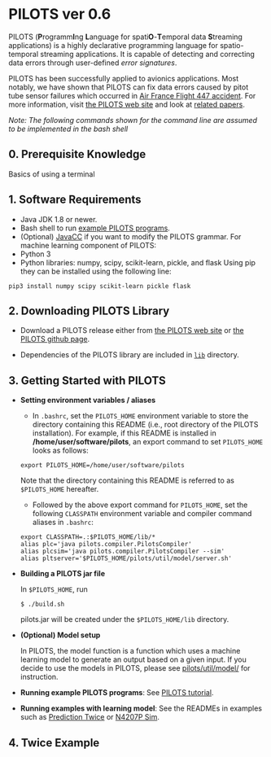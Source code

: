 # PILOTS ver 0.6

PILOTS (**P**rogramm**I**ng **L**anguage for spati**O**-**T**emporal data **S**treaming applications) is a highly declarative programming language for spatio-temporal streaming applications.
It is capable of detecting and correcting data errors through user-defined *error signatures*.

PILOTS has been successfully applied to avionics applications. Most notably, we have shown that PILOTS can fix data errors caused by pitot tube sensor failures which occurred in [Air France Flight 447 accident](http://wcl.cs.rpi.edu/papers/bdse2013.pdf). For more information, visit [the PILOTS web site](http://wcl.cs.rpi.edu/pilots/) and look at [related papers](https://wcl.cs.rpi.edu/bib/Keyword/DATA-STREAMING.html).

*Note: The following commands shown for the command line are assumed to be implemented in the bash shell* 

## 0. Prerequisite Knowledge

Basics of using a terminal

## 1. Software Requirements

* Java JDK 1.8 or newer.
* Bash shell to run [example PILOTS programs](./examples).
* (Optional) [JavaCC](http://javacc.org/) if you want to modify the PILOTS grammar.
For machine learning component of PILOTS:
* Python 3
* Python libraries: numpy, scipy, scikit-learn, pickle, and flask
Using pip they can be installed using the following line:
```
pip3 install numpy scipy scikit-learn pickle flask
```
  
## 2. Downloading PILOTS Library

* Download a PILOTS release either from [the PILOTS web site](http:/wcl.cs.rpi.edu/pilots/) or [the PILOTS github page](https://github.com/RPI-WCL/pilots).

* Dependencies of the PILOTS library are included in [`lib`](./lib) directory.


## 3. Getting Started with PILOTS

* **Setting environment variables / aliases**

  - In `.bashrc`, set the `PILOTS_HOME` environment variable to store the directory containing this README (i.e., root directory of the PILOTS installation).
  For example, if this README is installed in **/home/user/software/pilots**, an export command to set `PILOTS_HOME` looks as follows:
  ```
  export PILOTS_HOME=/home/user/software/pilots
  ```
  Note that the directory containing this README is referred to as `$PILOTS_HOME` hereafter.


  - Followed by the above export command for `PILOTS_HOME`, set the following `CLASSPATH` environment variable and compiler command aliases in `.bashrc`:
  ```
  export CLASSPATH=.:$PILOTS_HOME/lib/*
  alias plc='java pilots.compiler.PilotsCompiler'
  alias plcsim='java pilots.compiler.PilotsCompiler --sim'
  alias pltserver='$PILOTS_HOME/pilots/util/model/server.sh'
  ```
  
* **Building a PILOTS jar file**

  In `$PILOTS_HOME`, run
  ~~~
  $ ./build.sh
  ~~~
  pilots.jar will be created under the `$PILOTS_HOME/lib` directory.


* **(Optional) Model setup**

	In PILOTS, the model function is a function which uses a machine learning model to generate an output based on a given input. If you decide to use the models in PILOTS, please see [pilots/util/model/](https://github.com/RPI-WCL/pilots/tree/master/pilots/util/model) for instruction.

* **Running example PILOTS programs**: See [PILOTS tutorial](https://wcl.cs.rpi.edu/pilots/tutorial/index.html).

* **Running examples with learning model**: See the READMEs in examples such as [Prediction Twice](https://github.com/RPI-WCL/pilots/tree/master/examples/prediction_twice) or [N4207P Sim](https://github.com/RPI-WCL/pilots/tree/master/examples/N4207P_sim).

## 4. Twice Example

